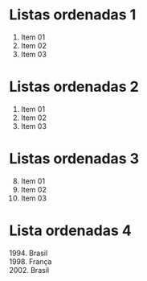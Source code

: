 # Listas ordenadas 1

1. Item 01
2. Item 02
3. Item 03

# Listas ordenadas 2

1. Item 01
1. Item 02
1. Item 03

# Listas ordenadas 3

8. Item 01
5. Item 02
3. Item 03

# Lista ordenadas 4

1994\. Brasil  
1998\. França  
2002\. Brasil